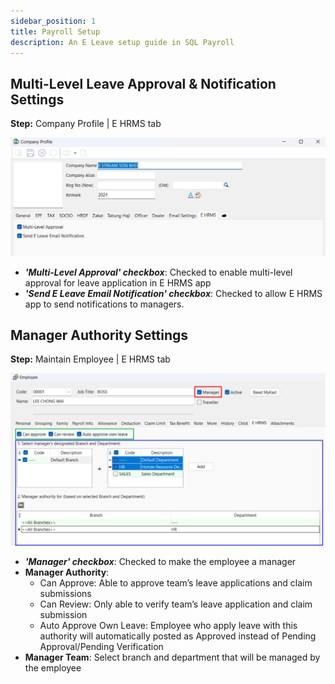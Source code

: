 ```yaml
---
sidebar_position: 1
title: Payroll Setup
description: An E Leave setup guide in SQL Payroll
---
```


## Multi-Level Leave Approval & Notification Settings

**Step:** Company Profile | E HRMS tab

![company-profile-hrms-approval-notification](../../../../static/img/integration/hrms/e-leave/company-profile-hrms-approval-notification.png)

- ***'Multi-Level Approval' checkbox***: Checked to enable multi-level approval for leave application in E HRMS app
- ***'Send E Leave Email Notification' checkbox***: Checked to allow E HRMS app to send notifications to managers.

## Manager Authority Settings

**Step:** Maintain Employee | E HRMS tab

![manage-authority-settings](../../../../static/img/integration/hrms/e-leave/manage-authority-settings.png)

- ***'Manager' checkbox***: Checked to make the employee a manager
- **Manager Authority**:
  - Can Approve: Able to approve team’s leave applications and claim submissions
  - Can Review: Only able to verify team’s leave application and claim submission
  - Auto Approve Own Leave:  Employee who apply leave with this authority will automatically posted as Approved instead of Pending Approval/Pending Verification
- **Manager Team**: Select branch and department that will be managed by the employee
